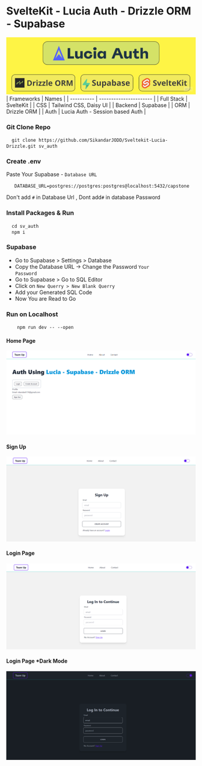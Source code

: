 
# SvelteKit - Lucia Auth - Drizzle ORM - Supabase
![Code](heading.jpg)
| Frameworks | Names |
| ---------- | ---------------------- |
| Full Stack | SvelteKit |
| CSS | Tailwind CSS, Daisy UI |
| Backend | Supabase |
| ORM | Drizzle ORM |
| Auth | Lucia Auth - Session based Auth |

### Git Clone Repo

```
  git clone https://github.com/SikandarJODD/Sveltekit-Lucia-Drizzle.git sv_auth
```

### Create .env

Paste Your Supabase - <code>Database URL</code>

```
   DATABASE_URL=postgres://postgres:postgres@localhost:5432/capstone
```

Don't add <code>#</code> in Database Url , Dont add<code>#</code> in database Password

### Install Packages & Run

```
  cd sv_auth 
  npm i
```

### Supabase 
- Go to Supabase > Settings > Database
- Copy the Database URL -> Change the Password <code>Your Password</code>
- Go to Supabase > Go to SQL Editor
- Click on <code>New Querry > New Blank Querry</code> 
- Add your Generated SQL Code 
- Now You are Read to Go 

### Run on Localhost 
```
    npm run dev -- --open
 ```
#### Home Page
![Output](output.png)
#### Sign Up 
![Output](signup.png)
#### Login Page 
![Output](login.png)
#### Login Page  *Dark Mode
![Output](login_dark.png)
